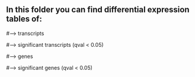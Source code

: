 ## In this folder you can find differential expression tables of: 
#--> transcripts

#--> significant transcripts (qval < 0.05)

#--> genes

#--> significant genes (qval < 0.05)
